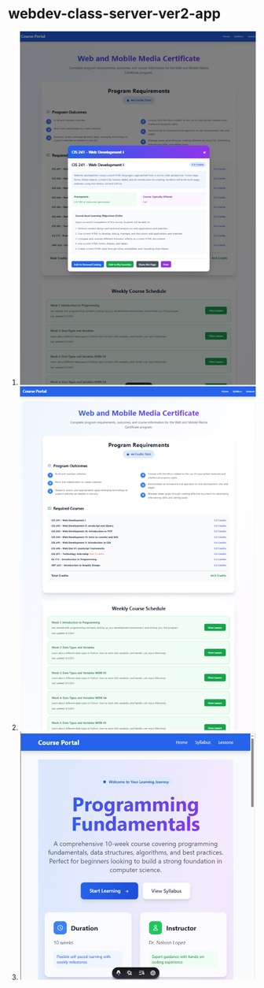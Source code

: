 # webdev-class-server-ver2-app

1. ![syllabus modal](image-2.png)
1. ![syllabusq](image-1.png)
1. ![alt text](./lessons/image.png)
